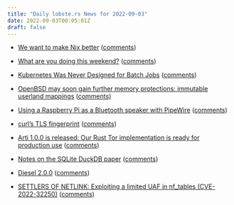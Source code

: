 ```yaml
---
title: "Daily lobste.rs News for 2022-09-03"
date: 2022-09-03T00:05:01Z
draft: false
---
```






- [We want to make Nix better](https://determinate.systems/posts/we-want-to-make-nix-better)
  ([comments](https://lobste.rs/s/d0lh6w/we_want_make_nix_better))



- [What are you doing this weekend?]()
  ([comments](https://lobste.rs/s/aim0zm/what_are_you_doing_this_weekend))



- [Kubernetes Was Never Designed for Batch Jobs](https://medium.com/@meadowrun/kubernetes-was-never-designed-for-batch-jobs-f59be376a338)
  ([comments](https://lobste.rs/s/z8gxe6/kubernetes_was_never_designed_for_batch))



- [OpenBSD may soon gain further memory protections: immutable userland mappings](https://undeadly.org/cgi?action=article;sid=20220902100648)
  ([comments](https://lobste.rs/s/fgzrmw/openbsd_may_soon_gain_further_memory))



- [Using a Raspberry Pi as a Bluetooth speaker with PipeWire](https://www.collabora.com/news-and-blog/blog/2022/09/02/using-a-raspberry-pi-as-a-bluetooth-speaker-with-pipewire-wireplumber/)
  ([comments](https://lobste.rs/s/32ktrt/using_raspberry_pi_as_bluetooth_speaker))



- [curl’s TLS fingerprint](https://daniel.haxx.se/blog/2022/09/02/curls-tls-fingerprint/)
  ([comments](https://lobste.rs/s/jm1f2j/curl_s_tls_fingerprint))



- [Arti 1.0.0 is released: Our Rust Tor implementation is ready for production use](https://blog.torproject.org/arti_100_released/)
  ([comments](https://lobste.rs/s/uilh4l/arti_1_0_0_is_released_our_rust_tor))



- [Notes on the SQLite DuckDB paper](https://simonwillison.net/2022/Sep/1/sqlite-duckdb-paper/)
  ([comments](https://lobste.rs/s/e29rsa/notes_on_sqlite_duckdb_paper))



- [Diesel 2.0.0](https://diesel.rs/news/2_0_0_release.html)
  ([comments](https://lobste.rs/s/mbfupy/diesel_2_0_0))



- [SETTLERS OF NETLINK: Exploiting a limited UAF in nf_tables (CVE-2022-32250)](https://research.nccgroup.com/2022/09/01/settlers-of-netlink-exploiting-a-limited-uaf-in-nf_tables-cve-2022-32250/)
  ([comments](https://lobste.rs/s/sheoeg/settlers_netlink_exploiting_limited_uaf))


